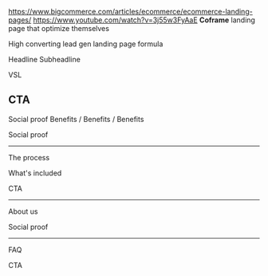https://www.bigcommerce.com/articles/ecommerce/ecommerce-landing-pages/
https://www.youtube.com/watch?v=3j55w3FyAaE
**Coframe** landing page that optimize themselves

High converting lead gen
landing page formula


Headline
Subheadline

VSL

CTA
---

Social proof
Benefits / Benefits / Benefits

Social proof

---

The process

What's included

CTA

---

About us

Social proof

---

FAQ

CTA